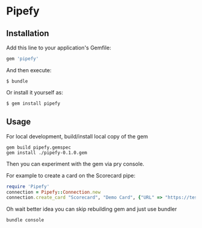 # Pipefy


## Installation

Add this line to your application's Gemfile:

```ruby
gem 'pipefy'
```

And then execute:

    $ bundle

Or install it yourself as:

    $ gem install pipefy

## Usage

For local development, build/install local copy of the gem
````
gem build pipefy.gemspec
gem install ./pipefy-0.1.0.gem
````

Then you can experiment with the gem via pry console.

For example to create a card on the Scorecard pipe: 

````ruby
require 'Pipefy'
connection = Pipefy::Connection.new
connection.create_card "Scorecard", "Demo Card", {"URL" => "https://test.com/123"}

````
Oh wait better idea you can skip rebuilding gem and just use bundler

````sh
bundle console
````
